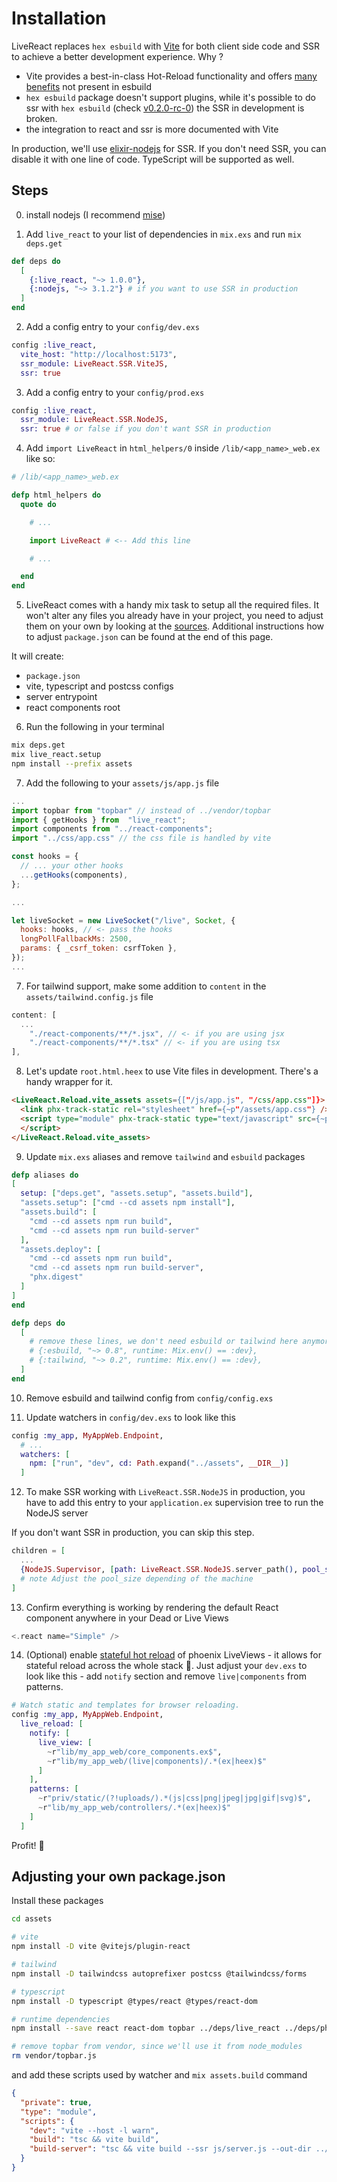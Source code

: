 # Installation

LiveReact replaces `hex esbuild` with [Vite](https://vite.dev/) for both client side code and SSR to achieve a better development experience. Why ?

- Vite provides a best-in-class Hot-Reload functionality and offers [many benefits](https://vitejs.dev/guide/why#why-vite) not present in esbuild
- `hex esbuild` package doesn't support plugins, while it's possible to do ssr with `hex esbuild` (check [v0.2.0-rc-0](https://github.com/mrdotb/live_react/tree/v0.2.0-rc.0)) the SSR in development is broken.
- the integration to react and ssr is more documented with Vite

In production, we'll use [elixir-nodejs](https://github.com/revelrylabs/elixir-nodejs) for SSR. If you don't need SSR, you can disable it with one line of code. TypeScript will be supported as well.

## Steps

0. install nodejs (I recommend [mise](https://mise.jdx.dev/))

1. Add `live_react` to your list of dependencies in `mix.exs` and run `mix deps.get`

```elixir
def deps do
  [
    {:live_react, "~> 1.0.0"},
    {:nodejs, "~> 3.1.2"} # if you want to use SSR in production
  ]
end
```

2. Add a config entry to your `config/dev.exs`

```elixir
config :live_react,
  vite_host: "http://localhost:5173",
  ssr_module: LiveReact.SSR.ViteJS,
  ssr: true
```

3. Add a config entry to your `config/prod.exs`

```elixir
config :live_react,
  ssr_module: LiveReact.SSR.NodeJS,
  ssr: true # or false if you don't want SSR in production
```

4. Add `import LiveReact` in `html_helpers/0` inside `/lib/<app_name>_web.ex` like so:

```elixir
# /lib/<app_name>_web.ex

defp html_helpers do
  quote do

    # ...

    import LiveReact # <-- Add this line

    # ...

  end
end
```

5. LiveReact comes with a handy mix task to setup all the required files. It won't alter any files you already have in your project, you need to adjust them on your own by looking at the [sources](https://github.com/mrdotb/live_react/tree/main/assets/copy). Additional instructions how to adjust `package.json` can be found at the end of this page.

It will create:

- `package.json`
- vite, typescript and postcss configs
- server entrypoint
- react components root

6. Run the following in your terminal

```bash
mix deps.get
mix live_react.setup
npm install --prefix assets
```

7. Add the following to your `assets/js/app.js` file

```javascript
...
import topbar from "topbar" // instead of ../vendor/topbar
import { getHooks } from  "live_react";
import components from "../react-components";
import "../css/app.css" // the css file is handled by vite

const hooks = {
  // ... your other hooks
  ...getHooks(components),
};

...

let liveSocket = new LiveSocket("/live", Socket, {
  hooks: hooks, // <- pass the hooks
  longPollFallbackMs: 2500,
  params: { _csrf_token: csrfToken },
});
...
```

7. For tailwind support, make some addition to `content` in the `assets/tailwind.config.js` file

```javascript
content: [
  ...
    "./react-components/**/*.jsx", // <- if you are using jsx
    "./react-components/**/*.tsx" // <- if you are using tsx
],

```

8. Let's update `root.html.heex` to use Vite files in development. There's a handy wrapper for it.

```html
<LiveReact.Reload.vite_assets assets={["/js/app.js", "/css/app.css"]}>
  <link phx-track-static rel="stylesheet" href={~p"/assets/app.css"} />
  <script type="module" phx-track-static type="text/javascript" src={~p"/assets/app.js"}>
  </script>
</LiveReact.Reload.vite_assets>
```

9. Update `mix.exs` aliases and remove `tailwind` and `esbuild` packages

```elixir
defp aliases do
[
  setup: ["deps.get", "assets.setup", "assets.build"],
  "assets.setup": ["cmd --cd assets npm install"],
  "assets.build": [
    "cmd --cd assets npm run build",
    "cmd --cd assets npm run build-server"
  ],
  "assets.deploy": [
    "cmd --cd assets npm run build",
    "cmd --cd assets npm run build-server",
    "phx.digest"
  ]
]
end

defp deps do
  [
    # remove these lines, we don't need esbuild or tailwind here anymore
    # {:esbuild, "~> 0.8", runtime: Mix.env() == :dev},
    # {:tailwind, "~> 0.2", runtime: Mix.env() == :dev},
  ]
end
```

10. Remove esbuild and tailwind config from `config/config.exs`

11. Update watchers in `config/dev.exs` to look like this

```elixir
config :my_app, MyAppWeb.Endpoint,
  # ...
  watchers: [
    npm: ["run", "dev", cd: Path.expand("../assets", __DIR__)]
  ]
```

12. To make SSR working with `LiveReact.SSR.NodeJS` in production, you have to add this entry to your `application.ex` supervision tree to run the NodeJS server

If you don't want SSR in production, you can skip this step.

```elixir
children = [
  ...
  {NodeJS.Supervisor, [path: LiveReact.SSR.NodeJS.server_path(), pool_size: 4]},
  # note Adjust the pool_size depending of the machine
]
```

13. Confirm everything is working by rendering the default React component anywhere in your Dead or Live Views

```elixir
<.react name="Simple" />
```

14. (Optional) enable [stateful hot reload](https://twitter.com/jskalc/status/1788308446007132509) of phoenix LiveViews - it allows for stateful reload across the whole stack 🤯. Just adjust your `dev.exs` to look like this - add `notify` section and remove `live|components` from patterns.

```elixir
# Watch static and templates for browser reloading.
config :my_app, MyAppWeb.Endpoint,
  live_reload: [
    notify: [
      live_view: [
        ~r"lib/my_app_web/core_components.ex$",
        ~r"lib/my_app_web/(live|components)/.*(ex|heex)$"
      ]
    ],
    patterns: [
      ~r"priv/static/(?!uploads/).*(js|css|png|jpeg|jpg|gif|svg)$",
      ~r"lib/my_app_web/controllers/.*(ex|heex)$"
    ]
  ]
```

Profit! 💸

## Adjusting your own package.json

Install these packages

```bash
cd assets

# vite
npm install -D vite @vitejs/plugin-react

# tailwind
npm install -D tailwindcss autoprefixer postcss @tailwindcss/forms

# typescript
npm install -D typescript @types/react @types/react-dom

# runtime dependencies
npm install --save react react-dom topbar ../deps/live_react ../deps/phoenix ../deps/phoenix_html ../deps/phoenix_live_view

# remove topbar from vendor, since we'll use it from node_modules
rm vendor/topbar.js
```

and add these scripts used by watcher and `mix assets.build` command

```json
{
  "private": true,
  "type": "module",
  "scripts": {
    "dev": "vite --host -l warn",
    "build": "tsc && vite build",
    "build-server": "tsc && vite build --ssr js/server.js --out-dir ../priv/react-components --minify esbuild && echo '{\"type\": \"module\" } ' > ../priv/react-components/package.json"
  }
}
```
